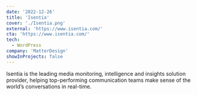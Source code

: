 ```yaml
---
date: '2022-12-26'
title: 'Isentia'
cover: './Isentia.png'
external: 'https://www.isentia.com/'
cta: 'https://www.isentia.com/'
tech:
  - WordPress
company: 'MatterDesign'
showInProjects: false
---
```


Isentia is the leading media monitoring, intelligence and insights solution provider, helping top-performing communication teams make sense of the world’s conversations in real-time.
